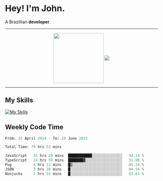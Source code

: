 # Hey! I'm John.

A Brazillian **developer**.

---

<p align="center">
  <img align="center" src="https://github-readme-stats.vercel.app/api?username=joaoiacillo&show_icons=true&locale=en" height="165" />
  <img align="center" src="https://github-readme-stats.vercel.app/api/top-langs/?username=anuraghazra&layout=compact" />
</p>

---

## My Skills

[![My Skills](https://skillicons.dev/icons?i=js,html,css,bootstrap,py,mysql,bash,linux,git,github,vscode,gamemakerstudio)](https://skillicons.dev)

## Weekly Code Time

<!--START_SECTION:waka-->

```python
From: 25 April 2024 - To: 29 June 2025

Total Time: 79 hrs 53 mins

JavaScript   35 hrs 29 mins  ███████████░░░░░░░░░░░░░░   44.14 %
TypeScript   24 hrs 59 mins  ███████▓░░░░░░░░░░░░░░░░░   31.09 %
Pug          4 hrs 12 mins   █▒░░░░░░░░░░░░░░░░░░░░░░░   05.24 %
JSON         3 hrs 38 mins   █░░░░░░░░░░░░░░░░░░░░░░░░   04.54 %
Nunjucks     2 hrs 55 mins   █░░░░░░░░░░░░░░░░░░░░░░░░   03.63 %
```

<!--END_SECTION:waka-->
